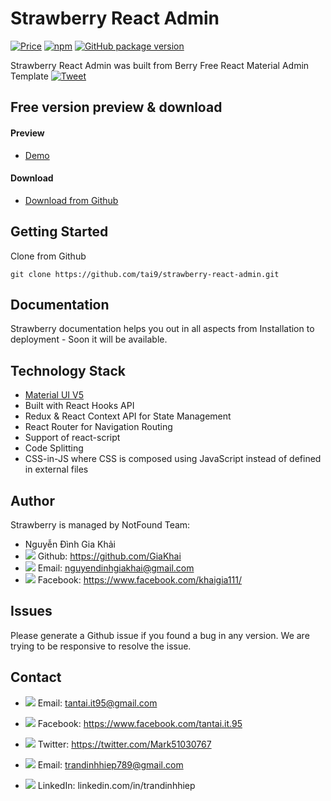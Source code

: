 # Strawberry React Admin

[![Price](https://img.shields.io/badge/price-FREE-0098f7.svg)](https://github.com/codedthemes/berry-free-react-admin-template/blob/main/LICENSE)
[![npm](https://img.shields.io/npm/v/froala-design-blocks.svg?colorB=brightgreen)](https://www.npmjs.com/package/berry-material-react-free)
[![GitHub package version](https://img.shields.io/github/package-json/v/froala/design-blocks.svg)](https://github.com/codedthemes/berry-free-react-admin-template/)

Strawberry React Admin was built from Berry Free React Material Admin Template [![Tweet](https://img.shields.io/twitter/url/http/shields.io.svg?style=social)](https://twitter.com/intent/tweet?text=Get%20Berry%20React%20-%20The%20most%20beautiful%20Material%20designed%20Admin%20Dashboard%20Template%20&url=https://berrydashboard.io&via=codedthemes&hashtags=reactjs,webdev,developers,javascript)

## Free version preview & download

#### Preview

-   [Demo](https://strawberry-react-admin.netlify.app)

#### Download

-   [Download from Github](https://github.com/tai9/strawberry-react-admin.git)

## Getting Started

Clone from Github

```
git clone https://github.com/tai9/strawberry-react-admin.git
```

## Documentation

Strawberry documentation helps you out in all aspects from Installation to deployment - Soon it will be available.

## Technology Stack

-   [Material UI V5](https://material-ui.com/)
-   Built with React Hooks API
-   Redux & React Context API for State Management
-   React Router for Navigation Routing
-   Support of react-script
-   Code Splitting
-   CSS-in-JS where CSS is composed using JavaScript instead of defined in external files

## Author

Strawberry is managed by NotFound Team:

-   Nguyễn Đình Gia Khải
-   <img src="https://img.icons8.com/doodle/16/000000/github.png"/> Github: https://github.com/GiaKhai
-   <img src="https://img.icons8.com/doodle/16/000000/gmail.png"/> Email: nguyendinhgiakhai@gmail.com
-   <img src="https://img.icons8.com/doodle/16/000000/facebook-new.png"/> Facebook: https://www.facebook.com/khaigia111/

## Issues

Please generate a Github issue if you found a bug in any version. We are trying to be responsive to resolve the issue.

## Contact

-   <img src="https://img.icons8.com/doodle/16/000000/gmail.png"/> Email: tantai.it95@gmail.com
-   <img src="https://img.icons8.com/doodle/16/000000/facebook-new.png"/> Facebook: https://www.facebook.com/tantai.it.95
-   <img src="https://img.icons8.com/doodle/16/000000/twitter.png"/> Twitter: https://twitter.com/Mark51030767

-   <img src="https://img.icons8.com/doodle/16/000000/gmail.png"/> Email: trandinhhiep789@gmail.com
-   <img src="https://img.icons8.com/doodle/16/000000/linkin.png"/> LinkedIn: linkedin.com/in/trandinhhiep
